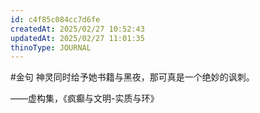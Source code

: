 ```yaml
---
id: c4f85c084cc7d6fe
createdAt: 2025/02/27 10:52:43
updatedAt: 2025/02/27 11:01:35
thinoType: JOURNAL
---
```

#金句 神灵同时给予她书籍与黑夜，那可真是一个绝妙的讽刺。

——虚构集，《疯癫与文明-实质与环》